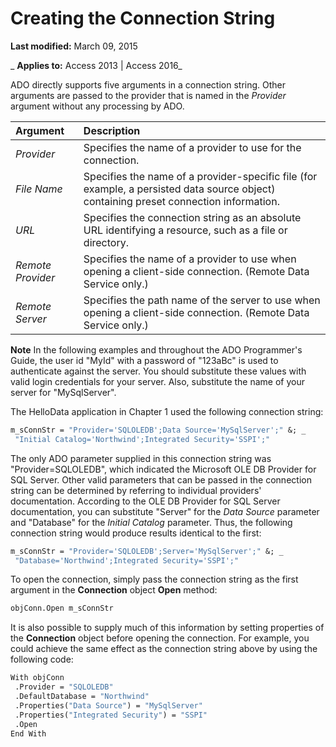 
# Creating the Connection String

 **Last modified:** March 09, 2015

 _ **Applies to:** Access 2013 | Access 2016_

ADO directly supports five arguments in a connection string. Other arguments are passed to the provider that is named in the  _Provider_ argument without any processing by ADO.



|**Argument**|**Description**|
|:-----|:-----|
| _Provider_|Specifies the name of a provider to use for the connection.|
| _File Name_|Specifies the name of a provider-specific file (for example, a persisted data source object) containing preset connection information.|
| _URL_|Specifies the connection string as an absolute URL identifying a resource, such as a file or directory.|
| _Remote Provider_|Specifies the name of a provider to use when opening a client-side connection. (Remote Data Service only.)|
| _Remote Server_|Specifies the path name of the server to use when opening a client-side connection. (Remote Data Service only.)|

 **Note**  In the following examples and throughout the ADO Programmer's Guide, the user id "MyId" with a password of "123aBc" is used to authenticate against the server. You should substitute these values with valid login credentials for your server. Also, substitute the name of your server for "MySqlServer".

The HelloData application in Chapter 1 used the following connection string:



```vb
m_sConnStr = "Provider='SQLOLEDB';Data Source='MySqlServer';" &; _ 
 "Initial Catalog='Northwind';Integrated Security='SSPI';" 

```

The only ADO parameter supplied in this connection string was "Provider=SQLOLEDB", which indicated the Microsoft OLE DB Provider for SQL Server. Other valid parameters that can be passed in the connection string can be determined by referring to individual providers' documentation. According to the OLE DB Provider for SQL Server documentation, you can substitute "Server" for the  _Data Source_ parameter and "Database" for the _Initial Catalog_ parameter. Thus, the following connection string would produce results identical to the first:



```vb
m_sConnStr = "Provider='SQLOLEDB';Server='MySqlServer';" &; _ 
 "Database='Northwind';Integrated Security='SSPI';" 

```

To open the connection, simply pass the connection string as the first argument in the  **Connection** object **Open** method:



```vb
objConn.Open m_sConnStr
```

It is also possible to supply much of this information by setting properties of the  **Connection** object before opening the connection. For example, you could achieve the same effect as the connection string above by using the following code:



```vb
With objConn 
 .Provider = "SQLOLEDB" 
 .DefaultDatabase = "Northwind" 
 .Properties("Data Source") = "MySqlServer" 
 .Properties("Integrated Security") = "SSPI" 
 .Open 
End With 

```

